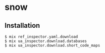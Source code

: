 snow
====

## Installation

```
$ mix ref_inspector.yaml.download
$ mix ua_inspector.download.databases
$ mix ua_inspector.download.short_code_maps
```
